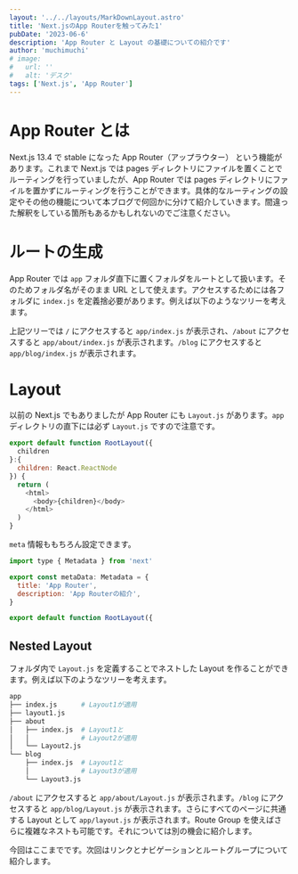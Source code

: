 ```yaml
---
layout: '../../layouts/MarkDownLayout.astro'
title: 'Next.jsのApp Routerを触ってみた1'
pubDate: '2023-06-6'
description: 'App Router と Layout の基礎についての紹介です'
author: 'muchimuchi'
# image:
#   url: ''
#   alt: 'デスク'
tags: ['Next.js', 'App Router']
---
```


# App Router とは

Next.js 13.4 で stable になった App Router（アップラウター） という機能があります。これまで Next.js では pages ディレクトリにファイルを置くことでルーティングを行っていましたが、App Router では pages ディレクトリにファイルを置かずにルーティングを行うことができます。具体的なルーティングの設定やその他の機能について本ブログで何回かに分けて紹介していきます。間違った解釈をしている箇所もあるかもしれないのでご注意ください。

# ルートの生成

App Router では `app` フォルダ直下に置くフォルダをルートとして扱います。そのためフォルダ名がそのまま URL として使えます。アクセスするためには各フォルダに `index.js` を定義捨必要があります。例えば以下のようなツリーを考えます。

<!-- ```bash
app
├── index.js
├── about
│   └── index.js
└── blog
    └── index.js
``` -->

上記ツリーでは `/` にアクセスすると `app/index.js` が表示され、`/about` にアクセスすると `app/about/index.js` が表示されます。`/blog` にアクセスすると `app/blog/index.js` が表示されます。

# Layout

以前の Next.js でもありましたが App Router にも `Layout.js` があります。`app` ディレクトリの直下には必ず `Layout.js` ですので注意です。

```js
export default function RootLayout({
  children
}:{
  children: React.ReactNode
}) {
  return (
    <html>
      <body>{children}</body>
    </html>
  )
}
```

`meta` 情報ももちろん設定できます。

```js
import type { Metadata } from 'next'

export const metaData: Metadata = {
  title: 'App Router',
  description: 'App Routerの紹介',
}

export default function RootLayout({
```

## Nested Layout

フォルダ内で `Layout.js` を定義することでネストした Layout を作ることができます。例えば以下のようなツリーを考えます。

```bash
app
├── index.js      # Layout1が適用
├── layout1.js
├── about
│   ├── index.js  # Layout1と
│   │             # Layout2が適用
│   └── Layout2.js
└── blog
    ├── index.js  # Layout1と
    │             # Layout3が適用
    └── Layout3.js
```

`/about` にアクセスすると `app/about/Layout.js` が表示されます。`/blog` にアクセスすると `app/blog/Layout.js` が表示されます。さらにすべてのページに共通する Layout として `app/layout.js` が表示されます。Route Group を使えばさらに複雑なネストも可能です。それについては別の機会に紹介します。

今回はここまでです。次回はリンクとナビゲーションとルートグループについて紹介します。
